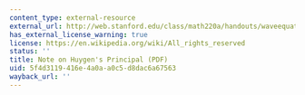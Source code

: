 ```yaml
---
content_type: external-resource
external_url: http://web.stanford.edu/class/math220a/handouts/waveequation3.pdf
has_external_license_warning: true
license: https://en.wikipedia.org/wiki/All_rights_reserved
status: ''
title: Note on Huygen's Principal (PDF)
uid: 5f4d3119-416e-4a0a-a0c5-d8dac6a67563
wayback_url: ''
---
```

